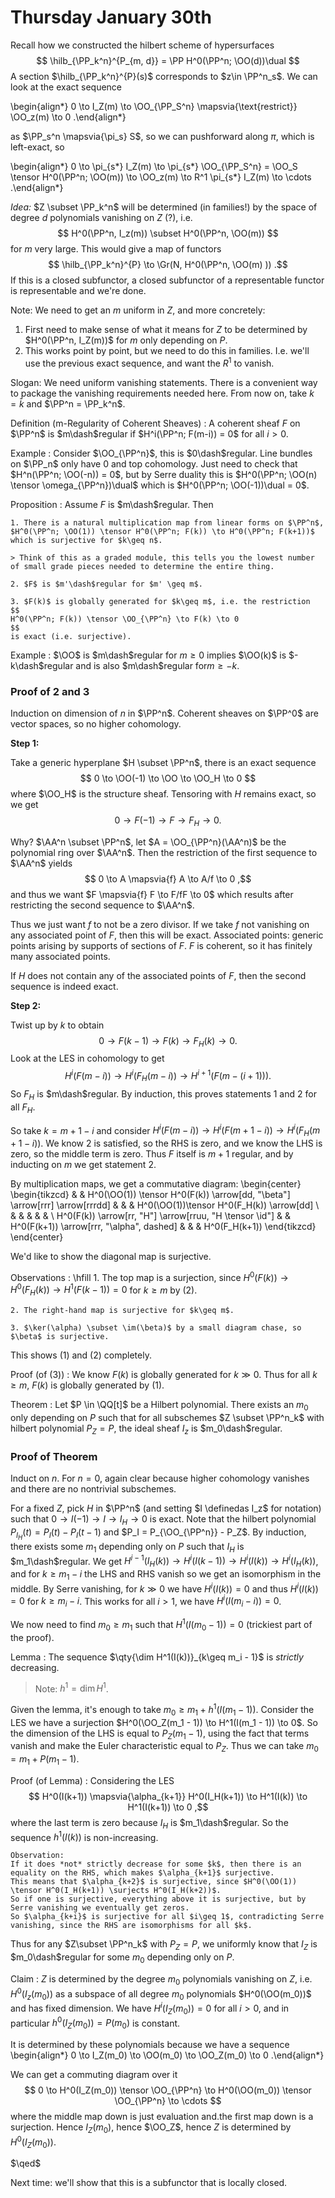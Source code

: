 # Thursday January 30th

Recall how we constructed the hilbert scheme of hypersurfaces
$$
\hilb_{\PP_k^n}^{P_{m, d}} = \PP H^0(\PP^n; \OO(d))\dual
$$
A section $\hilb_{\PP_k^n}^{P}(s)$ corresponds to $z\in \PP^n_s$.
We can look at the exact sequence

\begin{align*}
0 \to I_Z(m) \to \OO_{\PP_S^n} \mapsvia{\text{restrict}} \OO_z(m) \to 0
.\end{align*}

as $\PP_s^n \mapsvia{\pi_s} S$, so we can pushforward along $\pi$, which is left-exact, so

\begin{align*}
0 \to \pi_{s*} I_Z(m) \to \pi_{s*} \OO_{\PP_S^n}  = \OO_S \tensor H^0(\PP^n; \OO(m)) \to \OO_z(m) \to R^1 \pi_{s*} I_Z(m) \to \cdots
.\end{align*}

*Idea:*
$Z \subset \PP_k^n$ will be determined (in families!) by the space of degree $d$ polynomials vanishing on $Z$ (?), i.e.
$$
H^0(\PP^n, I_z(m)) \subset H^0(\PP^n, \OO(m))
$$
for $m$ very large.
This would give a map of functors
$$
\hilb_{\PP_k^n}^{P} \to \Gr(N, H^0(\PP^n, \OO(m) ))
.$$
If this is a closed subfunctor, a closed subfunctor of a representable functor is representable and we're done.

Note: We need to get an $m$ uniform in $Z$, and more concretely:

1. First need to make sense of what it means for $Z$ to be determined by $H^0(\PP^n, I_Z(m))$ for $m$ only depending on $P$.
2. This works point by point, but we need to do this in families.
  I.e. we'll use the previous exact sequence, and want the $R^1$ to vanish.

Slogan:
We need uniform vanishing statements.
There is a convenient way to package the vanishing requirements needed here.
From now on, take $k=\bar k$ and $\PP^n = \PP_k^n$.

Definition (m-Regularity of Coherent Sheaves)
: A coherent sheaf $F$ on $\PP^n$ is $m\dash$regular if $H^i(\PP^n; F(m-i)) = 0$ for all $i> 0$.

Example
: Consider $\OO_{\PP^n}$, this is $0\dash$regular.
  Line bundles on $\PP_n$ only have 0 and top cohomology.
  Just need to check that $H^n(\PP^n; \OO(-n)) = 0$, but by Serre duality this is $H^0(\PP^n; \OO(n) \tensor \omega_{\PP^n})\dual$ which is $H^0(\PP^n; \OO(-1))\dual = 0$.

Proposition
:   Assume $F$ is $m\dash$regular.
    Then

    1. There is a natural multiplication map from linear forms on $\PP^n$, $H^0(\PP^n; \OO(1)) \tensor H^0(\PP^n; F(k)) \to H^0(\PP^n; F(k+1))$ which is surjective for $k\geq n$.

    > Think of this as a graded module, this tells you the lowest number of small grade pieces needed to determine the entire thing.

    2. $F$ is $m'\dash$regular for $m' \geq m$.

    3. $F(k)$ is globally generated for $k\geq m$, i.e. the restriction
    $$
    H^0(\PP^n; F(k)) \tensor \OO_{\PP^n} \to F(k) \to 0
    $$
    is exact (i.e. surjective).

Example
: $\OO$ is $m\dash$regular for $m \geq 0$ implies $\OO(k)$ is $-k\dash$regular and is also $m\dash$regular for$m\geq -k$.

### Proof of 2 and 3

Induction on dimension of $n$ in $\PP^n$.
Coherent sheaves on $\PP^0$ are vector spaces, so no higher cohomology.

**Step 1:**

Take a generic hyperplane $H \subset \PP^n$, there is an exact sequence
$$
0 \to \OO(-1) \to \OO \to \OO_H \to 0
$$
where $\OO_H$ is the structure sheaf.
Tensoring with $H$ remains exact, so we get
$$
0 \to F(-1) \to F \to F_H \to 0
.$$

Why? $\AA^n \subset \PP^n$, let $A = \OO_{\PP^n}(\AA^n)$ be the polynomial ring over $\AA^n$.
Then the restriction of the first sequence to $\AA^n$ yields
$$
0 \to A \mapsvia{f} A \to A/f \to 0
,$$
and thus we want $F \mapsvia{f} F \to F/fF \to 0$ which results after restricting the second sequence to $\AA^n$.

Thus we just want $f$ to not be a zero divisor.
If we take $f$ not vanishing on any associated point of $F$, then this will be exact.
Associated points: generic points arising by supports of sections of $F$.
$F$ is coherent, so it has finitely many associated points.

If $H$ does not contain any of the associated points of $F$, then the second sequence is indeed exact.

**Step 2:**

Twist up by $k$ to obtain
$$
0 \to F(k-1) \to F(k) \to F_H(k) \to 0
.$$
Look at the LES in cohomology to get
$$
H^i(F(m-i)) \to H^i(F_H(m-i)) \to H^{i+1}(F(m - (i+1)))
.$$
So $F_H$ is $m\dash$regular.
By induction, this proves statements 1 and 2 for all $F_H$.

So take $k = m+1-i$ and consider $H^i(F(m-i)) \to H^i(F(m+1-i)) \to H^i(F_H(m+1-i))$.
We know 2 is satisfied, so the RHS is zero, and we know the LHS is zero, so the middle term is zero.
Thus $F$ itself is $m+1$ regular, and by inducting on $m$ we get statement 2.

By multiplication maps, we get a commutative diagram:
\begin{center}
\begin{tikzcd}
                                                        &  & H^0(\OO(1)) \tensor H^0(F(k)) \arrow[dd, "\beta"] \arrow[rrr] \arrow[rrrdd] &  &  & H^0(\OO(1))\tensor H^0(F_H(k)) \arrow[dd] \\
                                                        &  &                                                                             &  &  &                                           \\
H^0(F(k)) \arrow[rr, "H"] \arrow[rruu, "H \tensor \id"] &  & H^0(F(k+1)) \arrow[rrr, "\alpha", dashed]                                   &  &  & H^0(F_H(k+1))
\end{tikzcd}
\end{center}

We'd like to show the diagonal map is surjective.

Observations
:   \hfill
    1. The top map is a surjection, since $H^0(F(k)) \to H^0(F_H(k)) \to H^1(F(k-1)) = 0$ for $k\geq m$ by (2).

    2. The right-hand map is surjective for $k\geq m$.

    3. $\ker(\alpha) \subset \im(\beta)$ by a small diagram chase, so $\beta$ is surjective.

This shows (1) and (2) completely.

Proof (of (3))
: We know $F(k)$ is globally generated for $k\gg 0$.
  Thus for all $k\geq m$, $F(k)$ is globally generated by (1).

Theorem
: Let $P \in \QQ[t]$ be a Hilbert polynomial.
  There exists an $m_0$ only depending on $P$ such that for all subschemes $Z \subset \PP^n_k$ with hilbert polynomial $P_Z = P$, the ideal sheaf $I_z$ is $m_0\dash$regular.

### Proof of Theorem

Induct on $n$.
For $n=0$, again clear because higher cohomology vanishes and there are no nontrivial subschemes.

For a fixed $Z$, pick $H$ in $\PP^n$ (and setting $I \definedas I_z$ for notation) such that $0 \to I(-1) \to I \to I_H \to 0$ is exact.
Note that the hilbert polynomial $P_{I_H}(t) = P_I(t) - P_I(t-1)$ and $P_I = P_{\OO_{\PP^n}} - P_Z$.
By induction, there exists some $m_1$ depending only on $P$ such that $I_H$ is $m_1\dash$regular.
We get $H^{i-1}(I_H(k)) \to H^i(I(k-1)) \to H^i(I(k)) \to H^i(I_H(k))$, and for $k\geq m_1 - i$ the LHS and RHS vanish so we get an isomorphism in the middle.
By Serre vanishing, for $k \gg 0$ we have $H^i(I(k)) = 0$ and thus $H^i(I(k)) = 0$ for $k\geq m_i - i$.
This works for all $i > 1$, we have $H^i(I(m_i - i)) = 0$.

We now need to find $m_0 \geq m_1$ such that $H^1(I(m_0 - 1)) = 0$ (trickiest part of the proof).

Lemma
: The sequence $\qty{\dim H^1(I(k))}_{k\geq m_i - 1}$ is *strictly* decreasing.

> Note: $h^1 = \dim H^1$.

Given the lemma, it's enough to take $m_0 \geq m_1 + h^1(I(m_1 - 1))$.
Consider the LES we have a surjection $H^0(\OO_Z(m_1 - 1)) \to H^1(I(m_1 - 1)) \to 0$.
So the dimension of the LHS is equal to $P_Z(m_1 - 1)$, using the fact that terms vanish and make the Euler characteristic equal to $P_Z$.
Thus we can take $m_0 = m_1 + P(m_1 - 1)$.

Proof (of Lemma)
:   Considering the LES
    $$
    H^0(I(k+1)) \mapsvia{\alpha_{k+1}} H^0(I_H(k+1)) \to H^1(I(k)) \to H^1(I(k+1)) \to 0
    ,$$
    where the last term is zero because $I_H$ is $m_1\dash$regular.
    So the sequence $h^1(I(k))$ is non-increasing.

    Observation:
    If it does *not* strictly decrease for some $k$, then there is an equality on the RHS, which makes $\alpha_{k+1}$ surjective.
    This means that $\alpha_{k+2}$ is surjective, since $H^0(\OO(1)) \tensor H^0(I_H(k+1)) \surjects H^0(I_H(k+2))$.
    So if one is surjective, everything above it is surjective, but by Serre vanishing we eventually get zeros.
    So $\alpha_{k+i}$ is surjective for all $i\geq 1$, contradicting Serre vanishing, since the RHS are isomorphisms for all $k$.

Thus for any $Z\subset \PP^n_k$ with $P_Z = P$, we uniformly know that $I_Z$ is $m_0\dash$regular for some $m_0$ depending only on $P$.

Claim
: $Z$ is determined by the degree $m_0$ polynomials vanishing on $Z$, i.e. $H^0(I_z(m_0))$ as a subspace of all degree $m_0$ polynomials $H^0(\OO(m_0))$ and has fixed dimension.
We have $H^i(I_Z(m_0)) = 0$ for all $i> 0$, and in particular $h^0(I_Z(m_0)) = P(m_0)$ is constant.

It is determined by these polynomials because we have a sequence
\begin{align*}
0 \to I_Z(m_0) \to \OO(m_0) \to \OO_Z(m_0) \to 0
.\end{align*}

We can get a commuting diagram over it
$$
0 \to H^0(I_Z(m_0)) \tensor \OO_{\PP^n} \to H^0(\OO(m_0)) \tensor \OO_{\PP^n} \to \cdots
$$
where the middle map down is just evaluation and.the first map down is a surjection.
Hence $I_Z(m_0)$, hence $\OO_Z$, hence $Z$ is determined by $H^0(I_Z(m_0))$.

$\qed$

Next time: we'll show that this is a subfunctor that is locally closed.
